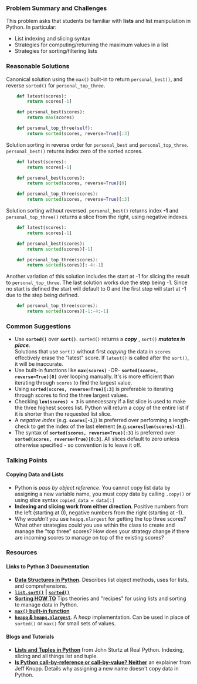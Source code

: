 ### Problem Summary and Challenges

This problem asks that students be familiar with **lists** and list manipulation in Python.  In particular:

-  List indexing and slicing syntax
-  Strategies for computing/returning the maximum values in a list
-  Strategies for sorting/filtering lists 

  
### Reasonable Solutions
Canonical solution using the `max()` built-in to return `personal_best()`, and reverse `sorted()` for `personal_top_three`.
```python
    def latest(scores):
        return scores[-1]

    def personal_best(scores):
        return max(scores)

    def personal_top_three(self):
        return sorted(scores, reverse=True)[:3]
```

Solution sorting  in reverse order for `personal_best` and `personal_top_three`.  `personal_best()` returns index zero of the sorted scores.
```python
    def latest(scores):
        return scores[-1]

    def personal_best(scores):
        return sorted(scores, reverse=True)[0]

    def personal_top_three(scores):
        return sorted(scores, reverse=True)[:3]
```
Solution sorting without reversed.  `personal_best()` returns index **-1** and `personal_top_three()` returns a slice from the right, using negative indexes.
```python
    def latest(scores):
        return scores[-1]

    def personal_best(scores):
        return sorted(scores)[-1]

    def personal_top_three(scores):
        return sorted(scores)[:-4:-1]
```
Another variation of this solution includes the start at -1 for slicing the result to `personal_top_three`. The last solution works due the step being -1. Since no start is defined the start will default to 0 and the first step will start at -1 due to the step being defined.
```python
    def personal_top_three(scores):
        return sorted(scores)[-1:-4:-1]
```

### Common Suggestions

- Use **`sorted()`** over **`sort()`**.   `sorted()` returns a _**copy**_ , `sort()` _**mutates in place**_.  
  Solutions that use `sort()` without first _copying_ the data in `scores`  effectively erase the "latest" score.  If `latest()` is called after the `sort()`, it will be inaccurate.
-  Use built-in functions like **`max(scores)`** -OR- **`sorted(scores, reverse=True)[0]`**  over looping manually.   It's is more efficient than iterating through `scores` to find the largest value.
-  Using **`sorted(scores, reverse=True)[:3]`**  is preferable to  iterating through scores to find the three largest values.
- Checking  **`len(scores) < 3`**  is unnecessary if a list slice is used to make the three highest scores list.  Python will return a copy of the entire list if it is shorter than the requested list slice.
- A _negative index_ (e.g. **`scores[-1]`**) is preferred over performing a length-check  to get the index of the last element (e.g.**`scores[len(scores)-1]`**). 
- The syntax of  **`sorted(scores, reverse=True)[:3]`** is preferred over  **`sorted(scores, reverse=True)[0:3]`**.  All slices default to zero unless otherwise specified - so convention is to leave it off.

  
### Talking Points

#### Copying Data and Lists
- Python is _pass by object reference_.  You cannot copy list data by assigning a new variable name, you must copy data by calling `.copy()` or using slice syntax `copied_data = data[:]`
- **Indexing and slicing work from either direction**.  Positive numbers from the left (starting at 0), negative numbers from the right (starting at -1).
- Why _wouldn't_ you use `heapq.nlargest` for getting the top three scores?  What other strategies could you use within the class to create and manage the "top three" scores?  How does your strategy change if there are incoming scores to manage on top of the existing scores?

  
### Resources

#### Links to Python 3 Documentation
-  [**Data Structures in Python**](https://docs.python.org/3/tutorial/datastructures.html).  Describes list object methods, uses for lists, and comprehensions.
- [**`list.sort()`**](https://docs.python.org/3/library/stdtypes.html#list.sort) **|** [**`sorted()`**](https://docs.python.org/3/library/functions.html#sorted)
-  [**Sorting HOW TO**](https://docs.python.org/3/howto/sorting.html)  Tips theories and "recipes" for using lists and sorting to manage data in Python.
-  [**`max()` built-in function**](https://docs.python.org/3/library/functions.html#max) 
- [**`heapq` & `heapq.nlargest`**](https://docs.python.org/3/library/heapq.html#heapq.nlargest).  A _heap_ implementation.  Can be used in place of `sorted()` or `max()` for small sets of values.

#### Blogs and Tutorials
-  [**Lists and Tuples in Python**](https://realpython.com/python-lists-tuples/#python-lists) from John Sturtz at Real Python.  Indexing, slicing and all things list and tuple.
- [**Is Python call-by-reference or call-by-value?  Neither**](https://jeffknupp.com/blog/2012/11/13/is-python-callbyvalue-or-callbyreference-neither/) an explainer from Jeff Knupp.  Details why assigning a new name doesn't copy data in Python.
